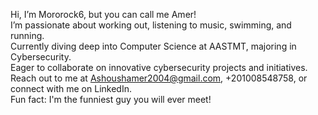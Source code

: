 Hi, I’m Mororock6, but you can call me Amer!<br>
I’m passionate about working out, listening to music, swimming, and running.<br>
Currently diving deep into Computer Science at AASTMT, majoring in Cybersecurity.<br>
Eager to collaborate on innovative cybersecurity projects and initiatives.<br>
Reach out to me at Ashoushamer2004@gmail.com, +201008548758, or connect with me on LinkedIn.<br>
Fun fact: I'm the funniest guy you will ever meet!
